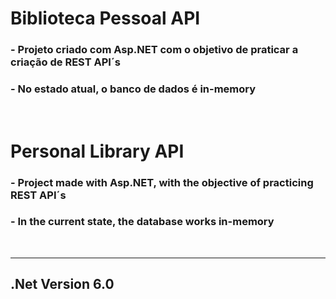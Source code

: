 # Biblioteca Pessoal API

### - Projeto criado com Asp.NET com o objetivo de praticar a criação de REST API´s

### - No estado atual, o banco de dados é in-memory

<br>

# Personal Library API
### - Project made with Asp.NET, with the objective of practicing REST API´s
### - In the current state, the database works in-memory

<br>

------

## .Net Version 6.0